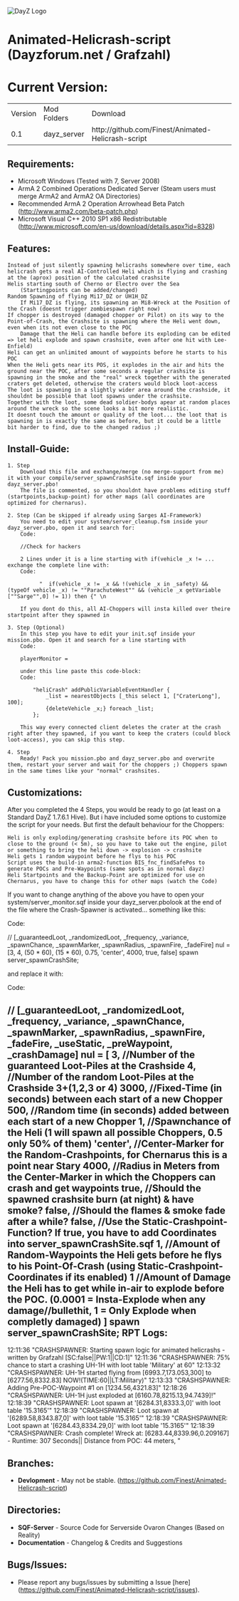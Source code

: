 ![DayZ Logo](http://dayzforum.net/public/style_images/dayz/logo.png)

Animated-Helicrash-script (Dayzforum.net / Grafzahl)
==========

Current Version:
==================================
<table>
  <tr>
    <td>Version</td><td>Mod Folders</td><td>Download</td>
  </tr>
  <tr>
    <td>0.1</td><td>dayz_server</td><td>http://github.com/Finest/Animated-Helicrash-script</td>
  </tr>
</table>

Requirements:
------------

 - Microsoft Windows (Tested with 7, Server 2008)
 - ArmA 2 Combined Operations Dedicated Server (Steam users must merge ArmA2 and ArmA2 OA Directories)
 - Recommended ArmA 2 Operation Arrowhead Beta Patch (http://www.arma2.com/beta-patch.php)
 - Microsoft Visual C++ 2010 SP1 x86 Redistributable (http://www.microsoft.com/en-us/download/details.aspx?id=8328)
 
 
 
Features:
--------

    Instead of just silently spawning helicrashs somewhere over time, each helicrash gets a real AI-Controlled Heli which is flying and crashing at the (aprox) position of the calculated crashsite
    Helis starting south of Cherno or Electro over the Sea
        (Startingpoints can be added/changed)
    Random Spawning of flying Mi17_DZ or UH1H_DZ
        If Mi17_DZ is flying, its spawning an Mi8-Wreck at the Position of the Crash (doesnt trigger zombiespawn right now)
    If chopper is destroyed (damaged chopper or Pilot) on its way to the Point-of-Crash, the Crashsite is spawning where the Heli went down, even when its not even close to the POC
        Damage that the Heli can handle before its exploding can be edited => let heli explode and spawn crashsite, even after one hit with Lee-Enfield)
    Heli can get an unlimited amount of waypoints before he starts to his POC
    When the Heli gets near its POS, it explodes in the air and hits the ground near the POC, after some seconds a regular crashsite is spawning in the smoke and the "real" wreck together with the generated craters get deleted, otherwise the craters would block loot-access
    The loot is spawning in a slightly wider area around the crashside, it shouldnt be possible that loot spawns under the crashsite.
    Together with the loot, some dead soldier-bodys apear at random places around the wreck so the scene looks a bit more realistic.
    It doesnt touch the amount or quality of the loot... the loot that is spawning in is exactly the same as before, but it could be a little bit harder to find, due to the changed radius ;)

Install-Guide:
--------

    1. Step
        Download this file and exchange/merge (no merge-support from me) it with your compile/server_spawnCrashSite.sqf inside your dayz_server.pbo!
        The file is commented, so you shouldnt have problems editing stuff (startpoints,backup-point) for other maps (all coordinates are optimized for chernarus).
    
	2. Step (Can be skipped if already using Sarges AI-Framework)
        You need to edit your system/server_cleanup.fsm inside your dayz_server.pbo, open it and search for:
        Code:

        //Check for hackers

        2 Lines under it is a line starting with if(vehicle _x != ... exchange the complete line with:
        Code:

              "  if(vehicle _x != _x && !(vehicle _x in _safety) && (typeOf vehicle _x) != ""ParachuteWest"" && (vehicle _x getVariable [""Sarge"",0] != 1)) then {" \n

        If you dont do this, all AI-Choppers will insta killed over theire startpoint after they spawned in
    
	3. Step (Optional)
        In this step you have to edit your init.sqf inside your mission.pbo. Open it and search for a line starting with
        Code:

        playerMonitor =  

        under this line paste this code-block:
        Code:

            "heliCrash" addPublicVariableEventHandler {
                _list = nearestObjects [_this select 1, ["CraterLong"], 100];
                {deleteVehicle _x;} foreach _list;
            };

        This way every connected client deletes the crater at the crash right after they spawned, if you want to keep the craters (could block loot-access), you can skip this step.
    
	4. Step
        Ready! Pack you mission.pbo and dayz_server.pbo and overwrite them, restart your server and wait for the choppers ;) Choppers spawn in the same times like your "normal" crashsites.

		
Customizations:
--------

After you completed the 4 Steps, you would be ready to go (at least on a Standard DayZ 1.7.6.1 Hive). But i have included some options to customize the script for your needs. But first the default behaviour for the Choppers:

    Heli is only exploding/generating crashsite before its POC when to close to the ground (< 5m), so you have to take out the engine, pilot or something to bring the heli down -> explosion -> crashsite
    Heli gets 1 random waypoint before he flys to his POC
    Script uses the build-in arma2-function BIS_fnc_findSafePos to generate POCs and Pre-Waypoints (same spots as in normal dayz)
    Heli Startpoints and the Backup-Point are optimized for use on Chernarus, you have to change this for other maps (watch the Code)

If you want to change anything of the above you have to open your system/server_monitor.sqf inside your dayz_server.pbolook at the end of the file where the Crash-Spawner is activated... something like this:

Code:

// [_guaranteedLoot, _randomizedLoot, _frequency, _variance, _spawnChance, _spawnMarker, _spawnRadius, _spawnFire, _fadeFire]
nul = [3, 4, (50 * 60), (15 * 60), 0.75, 'center', 4000, true, false] spawn server_spawnCrashSite;

and replace it with:

Code:

// [_guaranteedLoot, _randomizedLoot, _frequency, _variance, _spawnChance, _spawnMarker, _spawnRadius, _spawnFire, _fadeFire, _useStatic, _preWaypoint, _crashDamage]
nul =    [
                3,        //Number of the guaranteed Loot-Piles at the Crashside
                4,        //Number of the random Loot-Piles at the Crashside 3+(1,2,3 or 4)
                3000,     //Fixed-Time (in seconds) between each start of a new Chopper
                500,      //Random time (in seconds) added between each start of a new Chopper
                1,        //Spawnchance of the Heli (1 will spawn all possible Choppers, 0.5 only 50% of them)
                'center', //Center-Marker for the Random-Crashpoints, for Chernarus this is a point near Stary
                4000,     //Radius in Meters from the Center-Marker in which the Choppers can crash and get waypoints
                true,     //Should the spawned crashsite burn (at night) & have smoke?
                false,    //Should the flames & smoke fade after a while?
                false,    //Use the Static-Crashpoint-Function? If true, you have to add Coordinates into server_spawnCrashSite.sqf
                1,        //Amount of Random-Waypoints the Heli gets before he flys to his Point-Of-Crash (using Static-Crashpoint-Coordinates if its enabled)
                1         //Amount of Damage the Heli has to get while in-air to explode before the POC. (0.0001 = Insta-Explode when any damage//bullethit, 1 = Only Explode when completly damaged)
            ] spawn server_spawnCrashSite;
RPT Logs:
--------

12:11:36 "CRASHSPAWNER: Starting spawn logic for animated helicrashs - written by Grafzahl [SC:false||PW:1||CD:1]"
12:11:36 "CRASHSPAWNER: 75% chance to start a crashing UH-1H with loot table 'Military' at 60"
12:13:32 "CRASHSPAWNER: UH-1H started flying from [6993.7,173.053,300] to [6277.56,8332.83] NOW!(TIME:60||LT:Military)"
12:13:33 "CRASHSPAWNER: Adding Pre-POC-Waypoint #1 on [1234.56,4321.83]"
12:18:26 "CRASHSPAWNER: UH-1H just exploded at [6160.78,8215.13,94.7439]!"
12:18:39 "CRASHSPAWNER: Loot spawn at '[6284.31,8333.3,0]' with loot table '15.3165'"
12:18:39 "CRASHSPAWNER: Loot spawn at '[6289.58,8343.87,0]' with loot table '15.3165'"
12:18:39 "CRASHSPAWNER: Loot spawn at '[6284.43,8334.29,0]' with loot table '15.3165'"
12:18:39 "CRASHSPAWNER: Crash complete! Wreck at: [6283.44,8339.96,0.209167] - Runtime: 307 Seconds||  Distance from POC: 44 meters, "

Branches:
--------

- **Devlopment** - May not be stable. (https://github.com/Finest/Animated-Helicrash-script)

Directories:
-----------

 - **SQF-Server** - Source Code for Serverside Ovaron Changes (Based on Reality)
 - **Documentation** - Changelog & Credits and Suggestions

Bugs/Issues:
-----------

- Please report any bugs/issues by submitting a Issue [here] (https://github.com/Finest/Animated-Helicrash-script/issues).
